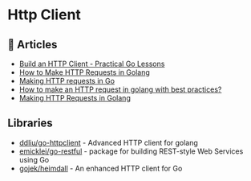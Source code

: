 # Http Client

## 📕 Articles
- [Build an HTTP Client - Practical Go Lessons](https://www.practical-go-lessons.com/chap-35-build-an-http-client)
- [How to Make HTTP Requests in Golang](https://webdamn.com/how-to-make-http-requests-in-golang/)
- [Making HTTP requests in Go](https://blog.logrocket.com/making-http-requests-in-go/)
- [How to make an HTTP request in golang with best practices?](https://mailazy.com/blog/http-request-golang-with-best-practices/)
- [Making HTTP Requests in Golang](https://medium.com/@masnun/making-http-requests-in-golang-dd123379efe7)

## Libraries
- [ddliu/go-httpclient](https://github.com/ddliu/go-httpclient) - Advanced HTTP client for golang
- [emicklei/go-restful](https://github.com/emicklei/go-restful) - package for building REST-style Web Services using Go
- [gojek/heimdall](https://github.com/gojek/heimdall) - An enhanced HTTP client for Go
